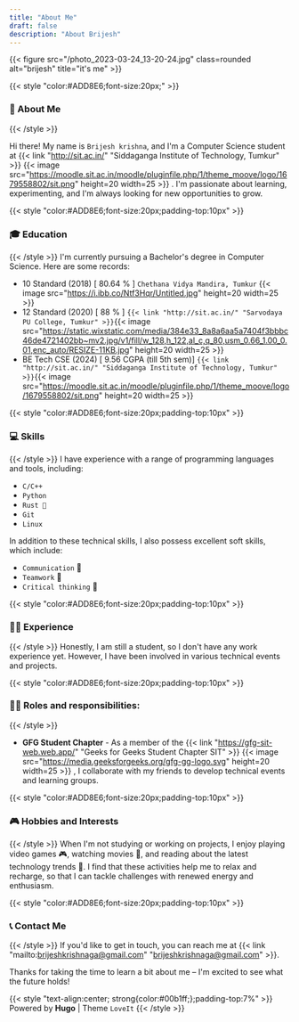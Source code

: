 ```yaml
---
title: "About Me"
draft: false
description: "About Brijesh"
---
```

{{< figure src="/photo_2023-03-24_13-20-24.jpg" class=rounded  alt="brijesh" title="it's me" >}}



{{< style "color:#ADD8E6;font-size:20px;" >}}
###  👋 About Me
{{< /style >}}

Hi there! My name is  `Brijesh krishna`, and I'm a Computer Science student at {{< link "http://sit.ac.in/" "Siddaganga Institute of Technology, Tumkur" >}}  {{< image src="https://moodle.sit.ac.in/moodle/pluginfile.php/1/theme_moove/logo/1679558802/sit.png" height=20 width=25 >}} .
I'm passionate about learning, experimenting, and I'm always looking for new opportunities to grow.


{{< style "color:#ADD8E6;font-size:20px;padding-top:10px" >}}
### 🎓 Education
{{< /style >}}
I'm currently pursuing a Bachelor's degree in Computer Science. Here are some records:

 - 10 Standard (2018) [ 80.64 % ] `Chethana Vidya Mandira, Tumkur`  {{< image src="https://i.ibb.co/Ntf3Hqr/Untitled.jpg" height=20 width=25 >}}
 - 12 Standard (2020) [ 88 % ]    `{{< link "http://sit.ac.in/" "Sarvodaya PU College, Tumkur" >}}`{{< image src="https://static.wixstatic.com/media/384e33_8a8a6aa5a7404f3bbbc46de4721402bb~mv2.jpg/v1/fill/w_128,h_122,al_c,q_80,usm_0.66_1.00_0.01,enc_auto/RESIZE-11KB.jpg" height=20 width=25 >}}
 - BE Tech CSE (2024) [ 9.56 CGPA (till 5th sem)] `{{< link "http://sit.ac.in/" "Siddaganga Institute of Technology, Tumkur" >}}`{{< image src="https://moodle.sit.ac.in/moodle/pluginfile.php/1/theme_moove/logo/1679558802/sit.png" height=20 width=25 >}}




{{< style "color:#ADD8E6;font-size:20px;padding-top:10px" >}}
### 💻 Skills
{{< /style >}}
I have experience with a range of programming languages and tools, including:

- `C/C++` 
- `Python` 
- `Rust 🦀`
- `Git`
- `Linux`

In addition to these technical skills, I also possess excellent soft skills, which include:

- `Communication` 💬
- `Teamwork` 🤝
- `Critical thinking` 🧠


{{< style "color:#ADD8E6;font-size:20px;padding-top:10px" >}}
### 🧑‍💼 Experience
{{< /style >}}
Honestly, I am still a student, so I don't have any work experience yet. However, I have been involved in various technical events and projects.


{{< style "color:#ADD8E6;font-size:20px;padding-top:10px" >}}
### 🏋️‍♀️ Roles and responsibilities:
{{< /style >}}
- **GFG Student Chapter** - As a member of the {{< link "https://gfg-sit-web.web.app/" "Geeks for Geeks Student Chapter SIT"  >}} 
{{< image src="https://media.geeksforgeeks.org/gfg-gg-logo.svg" height=20 width=25 >}}
, I collaborate with my friends to develop technical events and learning groups.


{{< style "color:#ADD8E6;font-size:20px;padding-top:10px" >}}
### 🎮 Hobbies and Interests
{{< /style >}}
When I'm not studying or working on projects, I enjoy playing video games 🎮, watching movies 🍿, and reading about the latest technology trends 📖. I find that these activities help me to relax and recharge, so that I can tackle challenges with renewed energy and enthusiasm.


{{< style "color:#ADD8E6;font-size:20px;padding-top:10px" >}}
### 📞 Contact Me
{{< /style >}}
If you'd like to get in touch, you can reach me at {{< link "mailto:brijeshkrishnaga@gmail.com" "brijeshkrishnaga@gmail.com" >}}. 

Thanks for taking the time to learn a bit about me – I'm excited to see what the future holds!




{{< style "text-align:center; strong{color:#00b1ff;};padding-top:7%" >}}
Powered by **Hugo** | Theme `LoveIt`
{{< /style >}}

